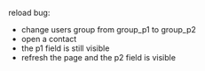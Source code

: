 reload bug:
- change users group from group_p1 to group_p2
- open a contact 
- the p1 field is still visible
- refresh the page and the p2 field is visible
